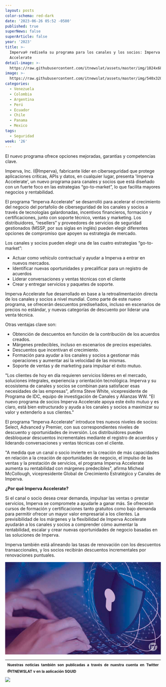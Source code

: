 ```yaml
---
layout: posts
color-schema: red-dark
date: '2023-06-26 05:52 -0500'
published: true
superNews: false
superArticle: false
year: '2023'
title: >-
  Imperva® rediseña su programa para los canales y los socios: Imperva
  Accelerate
detail-image: >-
  https://raw.githubusercontent.com/itnewslat/assets/master/img/1024x680/teclado-seguro-g.jpg
image: >-
  https://raw.githubusercontent.com/itnewslat/assets/master/img/540x320/teclado-seguro-p.jpg
categories:
  - Venezuela
  - Colombia
  - Argentina
  - Perú
  - Ecuador
  - Chile
  - Panama
  - Mexico
tags:
  - Seguridad
week: '26'
---
```

El nuevo programa ofrece opciones mejoradas, garantías y competencias clave.
 
Imperva, Inc. (@Imperva), fabricante líder en ciberseguridad que protege aplicaciones críticas, APIs y datos, en cualquier lugar, presenta 'Imperva Accelerate', un nuevo programa para canales y socios que está diseñado con un fuerte foco en las estrategias “go-to-market”, lo que facilita mayores negocios y rentabilidad.

El programa “Imperva Accelerate” se desarrolló para acelerar el crecimiento del negocio del portafolio de ciberseguridad de los canales y socios a través de tecnologías galardonadas, incentivos financieros, formación y certificaciones, junto con soporte técnico, ventas y marketing. Los distribuidores, “resellers” y proveedores de servicios de seguridad gestionados (MSSP, por sus siglas en inglés) pueden elegir diferentes opciones de compromiso que apoyen su estrategia de mercado.
 
Los canales y socios pueden elegir una de las cuatro estrategias “go-to-market”:

- Actuar como vehículo contractual y ayudar a Imperva a entrar en nuevos mercados.
- Identificar nuevas oportunidades y precalificar para un registro de acuerdos
- Liderar conversaciones y ventas técnicas con el cliente
- Crear y entregar servicios y paquetes de soporte.

 
Imperva Accelerate fue desarrollado en base a la retroalimentación directa de los canales y socios a nivel mundial. Como parte de este nuevo programa, se ofrecerán descuentos prediseñados, incluso en escenarios de precios no estándar, y nuevas categorías de descuento por liderar una venta técnica.
 
Otras ventajas clave son:
- Obtención de descuentos en función de la contribución de los acuerdos creados.
- Márgenes predecibles, incluso en escenarios de precios especiales.
- Descuentos que incentivan el crecimiento.
- Formación para ayudar a los canales y socios a gestionar más operaciones y aumentar así la velocidad de las mismas.
- Soporte de ventas y de marketing para impulsar el éxito mutuo.
 
"Los clientes de hoy en día requieren servicios líderes en el mercado, soluciones integrales, experiencia y orientación tecnológica. Imperva y su ecosistema de canales y socios se combinan para satisfacer esas necesidades de las empresas", afirma Steve White, vicepresidente de Programa de IDC, equipo de investigación de Canales y Alianzas WW. "El nuevo programa de socios Imperva Accelerate apoya este éxito mutuo y es claro, está bien estructurado y ayuda a los canales y socios a maximizar su valor y extenderlo a sus clientes."
 
El programa “Imperva Accelerate” introduce tres nuevos niveles de socios: Select, Advanced y Premier, con sus correspondientes niveles de descuento y oportunidades de inversión. Los distribuidores pueden desbloquear descuentos incrementales mediante el registro de acuerdos y liderando conversaciones y ventas técnicas con el cliente.
 
"A medida que un canal o socio invierte en la creación de más capacidades en relación a la creación de oportunidades de negocio, el impulso de las ventas y la prestación de servicios, el programa Imperva Accelerate aumenta su rentabilidad con márgenes predecibles", afirma Micheal McCollough, vicepresidente Global de Crecimiento Estratégico y Canales de Imperva.
 
**¿Por qué Imperva Accelerate?**

Si el canal o socio desea crear demanda, impulsar las ventas o prestar servicios, Imperva se compromete a ayudarle a ganar más. Se ofrecerán cursos de formación y certificaciones tanto gratuitos como bajo demanda para permitir ofrecer un mayor valor empresarial a los clientes. La previsibilidad de los márgenes y la flexibilidad de Imperva Accelerate ayudarán a los canales y socios a comprender cómo aumentar la rentabilidad, escalar y crear nuevas oportunidades de negocio basadas en las soluciones de Imperva.
 
Imperva también está alineando las tasas de renovación con los descuentos transaccionales, y los socios recibirán descuentos incrementales por renovaciones puntuales.

![](https://raw.githubusercontent.com/itnewslat/assets/master/img/540x320/teclado-seguro-p.jpg)

<table style="height: 42px;" width="569">
<tbody>
<tr>
<td style="text-align: justify;"><sub><strong>Nuestras noticias también son publicadas a través de nuestra cuenta en Twitter <a href="https://twitter.com/itnewslat?lang=es">@ITNEWSLAT</a> y en la aplicación <a href="https://squidapp.co/en/">SQUID</a></strong></sub></td>
</tr>
</tbody>
</table>
<img src="https://tracker.metricool.com/c3po.jpg?hash=56f88a41e39ab42c063cc51676587a04"/>